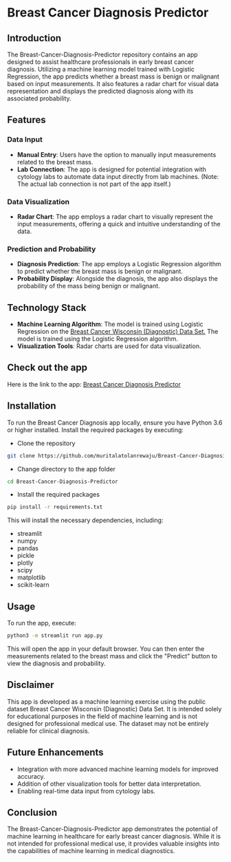 # Breast Cancer Diagnosis Predictor

## Introduction

The Breast-Cancer-Diagnosis-Predictor repository contains an app designed to assist healthcare professionals in early
breast cancer diagnosis. Utilizing a machine learning model trained with Logistic Regression, the app predicts whether a
breast mass is benign or malignant based on input measurements. It also features a radar chart for visual data
representation and displays the predicted diagnosis along with its associated probability.

## Features

### Data Input

- **Manual Entry**: Users have the option to manually input measurements related to the breast mass.
- **Lab Connection**: The app is designed for potential integration with cytology labs to automate data input directly
  from lab machines. (Note: The actual lab connection is not part of the app itself.)

### Data Visualization

- **Radar Chart**: The app employs a radar chart to visually represent the input measurements, offering a quick and
  intuitive understanding of the data.

### Prediction and Probability

- **Diagnosis Prediction**:  The app employs a Logistic Regression algorithm to predict whether the breast mass is
  benign or malignant.
- **Probability Display**: Alongside the diagnosis, the app also displays the probability of the mass being benign or
  malignant.

## Technology Stack

- **Machine Learning Algorithm**:  The model is trained using Logistic Regression on
  the [Breast Cancer Wisconsin (Diagnostic) Data Set.](https://www.kaggle.com/datasets/uciml/breast-cancer-wisconsin-data)
  The model is trained using the Logistic Regression algorithm.
- **Visualization Tools**: Radar charts are used for data visualization.

## Check out the app

Here is the link to the
app: [Breast Cancer Diagnosis Predictor](https://breast-cancer-diagnosis-predictor-cfyc3bglmwsj8kbqhckal8.streamlit.app/)

## Installation

To run the Breast Cancer Diagnosis app locally, ensure you have Python 3.6 or higher installed. Install the required
packages by executing:

- Clone the repository

```bash
git clone https://github.com/muritalatolanrewaju/Breast-Cancer-Diagnosis-Predictor.git
```

- Change directory to the app folder

```bash
cd Breast-Cancer-Diagnosis-Predictor
```

- Install the required packages

```bash
pip install -r requirements.txt
```

This will install the necessary dependencies, including:

- streamlit
- numpy
- pandas
- pickle
- plotly
- scipy
- matplotlib
- scikit-learn

## Usage

To run the app, execute:

```bash
python3 -m streamlit run app.py
```

This will open the app in your default browser. You can then enter the measurements related to the breast mass and click
the "Predict" button to view the diagnosis and probability.

## Disclaimer

This app is developed as a machine learning exercise using the public dataset Breast Cancer Wisconsin (Diagnostic) Data
Set. It is intended solely for educational purposes in the field of machine learning and is not designed for
professional medical use. The dataset may not be entirely reliable for clinical diagnosis.

## Future Enhancements

- Integration with more advanced machine learning models for improved accuracy.
- Addition of other visualization tools for better data interpretation.
- Enabling real-time data input from cytology labs.

## Conclusion

The Breast-Cancer-Diagnosis-Predictor app demonstrates the potential of machine learning in healthcare for early breast
cancer diagnosis. While it is not intended for professional medical use, it provides valuable insights into the
capabilities of machine learning in medical diagnostics.
